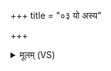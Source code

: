 +++
title = "०३ यो अस्य"

+++
<details><summary>मूलम् (VS)</summary>

यो अ॑स्य स॒मिधं॒ वेद॑ क्ष॒त्रिये॑ण स॒माहि॑ताम्।  
नाभि॑ह्वा॒रे प॒दं नि द॑धाति॒ स मृ॒त्यवे॑ ॥
</details>